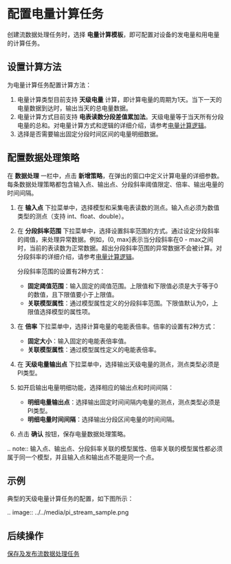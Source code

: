 # 配置电量计算任务

创建流数据处理任务时，选择 **电量计算模板**，即可配置对设备的发电量和用电量的计算任务。

## 设置计算方法

为电量计算任务配置计算方法：

1. 电量计算类型目前支持 **天级电量** 计算，即计算电量的周期为1天。当下一天的电量数据到达时，输出当天的总电量数据。       
2. 电量计算方式目前支持 **电表读数分段差值累加法**。天级电量等于当天所有分段电量的总和。对电量计算方式和逻辑的详细介绍，请参考[电量计算逻辑](../../reference/power_calculation_logic.html)。
3. 选择是否需要输出固定分段时间区间的电量明细数据。

## 配置数据处理策略

在 **数据处理** 一栏中，点击 **新增策略**，在弹出的窗口中定义计算电量的详细参数。每条数据处理策略都包含输入点、输出点、分段斜率阈值限定、倍率、输出电量的时间间隔。

1. 在 **输入点** 下拉菜单中，选择模型和采集电表读数的测点。输入点必须为数值类型的测点（支持 int、float、double）。

2. 在 **分段斜率范围** 下拉菜单中，选择设置斜率范围的方式。通过设定分段斜率的阈值，来处理异常数据。例如，(0, max]表示当分段斜率在0 - max之间时，当前的表读数为正常数据。超出分段斜率范围的异常数据不会被计算。对分段斜率的详细介绍，请参考[电量计算逻辑](../../reference/power_calculation_logic.html)。

   分段斜率范围的设置有2种方式：

   - **固定阈值范围**：输入固定的阈值范围。上限值和下限值必须是大于等于0的数值，且下限值要小于上限值。
   - **关联模型属性**：通过模型属性定义的分段斜率范围。下限值默认为0，上限值选择模型的属性项。

3. 在 **倍率** 下拉菜单中，选择计算电量的电能表倍率。倍率的设置有2种方式：

   - **固定大小**：输入固定的电能表倍率值。
   - **关联模型属性**：通过模型属性定义的电能表倍率。

4. 在 **天级电量输出点** 下拉菜单中，选择输出天级电量的测点，测点类型必须是PI类型。

5. 如开启输出电量明细功能，选择相应的输出点和时间间隔：

   - **明细电量输出点**：选择输出固定时间间隔内电量的测点，测点类型必须是PI类型。
   - **明细电量时间间隔**：选择输出分段区间电量的时间间隔。

6. 点击 **确认** 按钮，保存电量数据处理策略。

.. note:: 输入点、输出点、分段斜率关联的模型属性、倍率关联的模型属性都必须属于同一个模型，并且输入点和输出点不能是同一个点。

## 示例

典型的天级电量计算任务的配置，如下图所示：

.. image:: ../../media/pi_stream_sample.png

## 后续操作

[保存及发布流数据处理任务](publishing_job)

